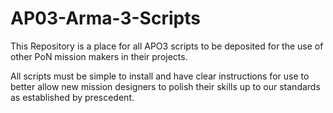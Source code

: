 # AP03-Arma-3-Scripts

This Repository is a place for all APO3 scripts to be deposited for the use of other PoN mission makers in their projects.

All scripts must be simple to install and have clear instructions for use to better allow new mission designers to polish their skills
up to our standards as established by prescedent.
